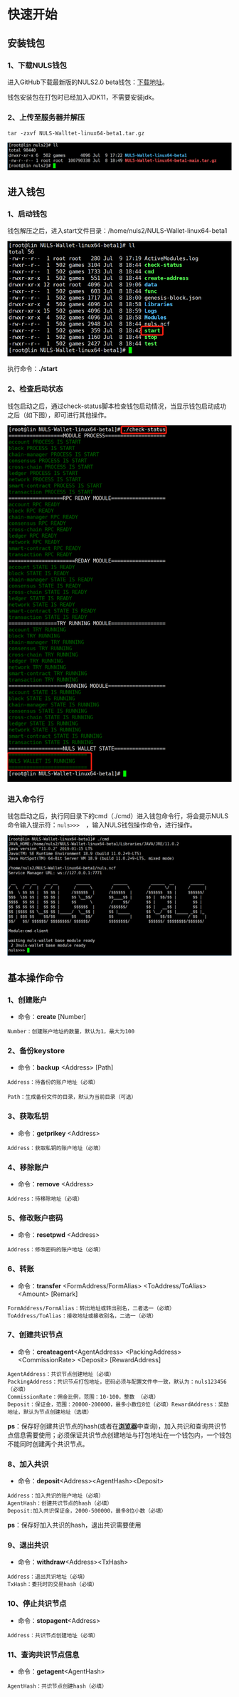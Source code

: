 # 快速开始

## 安装钱包

### 1、下载NULS钱包

进入GitHub下载最新版的NULS2.0 beta钱包：[下载地址](&lt;https://github.com/nuls-io/nuls-v2/releases&gt;)。

钱包安装包在打包时已经加入JDK11，不需要安装jdk。

### 2、上传至服务器并解压

```
tar -zxvf NULS-Walltet-linux64-beta1.tar.gz
```

![20190327144549](./nodeWalletGuide/20190327144549.png)

## 进入钱包

### 1、启动钱包

钱包解压之后，进入start文件目录：/home/nuls2/NULS-Wallet-linux64-beta1

![20190327150757](./nodeWalletGuide/20190327150757.png)

执行命令：**./start**

### 2、检查启动状态

钱包启动之后，通过check-status脚本检查钱包启动情况，当显示钱包启动成功之后（如下图），即可进行其他操作。

![20190709172800](./nodeWalletGuide/20190709172800.png)

### 进入命令行

钱包启动之后，执行同目录下的cmd（./cmd）进入钱包命令行，将会提示NULS命令输入提示符：`nuls>>>  `，输入NULS钱包操作命令，进行操作。

![20190327223858](./nodeWalletGuide/20190327223858.png)

## 基本操作命令

### 1、创建账户

- 命令：**create** [Number]

```
Number：创建账户地址的数量，默认为1，最大为100
```
### 2、备份keystore

- 命令：**backup** &lt;Address&gt;  [Path]

```
Address：待备份的账户地址（必填）

Path：生成备份文件的目录，默认为当前目录（可选）
```

### 3、获取私钥

- 命令：**getprikey** &lt;Address&gt;

```
Address：获取私钥的账户地址（必填）
```

### 4、移除账户

- 命令：**remove** &lt;Address&gt;

```
Address：待移除地址（必填）
```

### 5、修改账户密码

- 命令：**resetpwd** &lt;Address&gt;

```
Address：修改密码的账户地址（必填）
```

### 6、转账

- 命令：**transfer** &lt;FormAddress/FormAlias&gt; &lt;ToAddress/ToAlias&gt; &lt;Amount&gt; [Remark]

```
FormAddress/FormAlias：转出地址或转出别名，二者选一（必填）
ToAddress/ToAlias：接收地址或接收别名，二选一（必填）
```

### 7、创建共识节点

- 命令：**createagent**&lt;AgentAddress&gt; &lt;PackingAddress&gt; &lt;CommissionRate&gt; &lt;Deposit&gt; [RewardAddress]

```
AgentAddress：共识节点创建地址（必填）
PackingAddress：共识节点打包地址，密码必须与配置文件中一致，默认为：nuls123456（必填）
CommissionRate：佣金比例，范围：10-100，整数 （必填）
Deposit：保证金，范围：20000-200000，最多小数位8位（必填）RewardAddress：奖励地址，默认为节点创建地址（选填）
```

**ps**：保存好创建共识节点的hash(或者在[**浏览器**](http://alpha.nulscan.io)中查询)，加入共识和查询共识节点信息需要使用；必须保证共识节点创建地址与打包地址在一个钱包内，一个钱包不能同时创建两个共识节点。

### 8、加入共识

- 命令：**deposit**&lt;Address&gt;&lt;AgentHash&gt;&lt;Deposit&gt;

```
Address：加入共识的账户地址（必填）
AgentHash：创建共识节点的hash（必填）
Deposit:加入共识保证金，2000-500000，最多8位小数（必填）
```

**ps**：保存好加入共识的hash，退出共识需要使用

### 9、退出共识

- 命令：**withdraw**&lt;Address&gt;&lt;TxHash&gt;

```
Address：退出共识地址（必填）
TxHash：委托时的交易hash（必填）
```

### 10、停止共识节点

- 命令：**stopagent**&lt;Address&gt;

```
Address：共识节点创建地址（必填）
```

### 11、查询共识节点信息

- 命令：**getagent**&lt;AgentHash&gt; 

```
AgentHash：共识节点创建hash（必填）
```